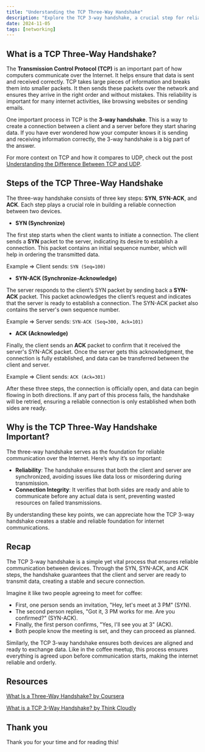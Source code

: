 ```yaml
---
title: "Understanding the TCP Three-Way Handshake"
description: "Explore the TCP 3-way handshake, a crucial step for reliable internet communication. Learn how it ensures accurate data transfer and stable connections."
date: 2024-11-05
tags: [networking]
---
```


## What is a TCP Three-Way Handshake?

The **Transmission Control Protocol (TCP)** is an important part of how computers communicate over the Internet. It helps ensure that data is sent and received correctly. TCP takes large pieces of information and breaks them into smaller packets. It then sends these packets over the network and ensures they arrive in the right order and without mistakes. This reliability is important for many internet activities, like browsing websites or sending emails.

One important process in TCP is the **3-way handshake**. This is a way to create a connection between a client and a server before they start sharing data. If you have ever wondered how your computer knows it is sending and receiving information correctly, the 3-way handshake is a big part of the answer.

For more context on TCP and how it compares to UDP, check out the post [Understanding the Difference Between TCP and UDP](https://victoriacheng15.vercel.app/posts/understanding-the-difference-between-tcp-and-udp).

## Steps of the TCP Three-Way Handshake

The three-way handshake consists of three key steps: **SYN**, **SYN-ACK**, and **ACK**. Each step plays a crucial role in building a reliable connection between two devices.

- **SYN (Synchronize)**

The first step starts when the client wants to initiate a connection. The client sends a **SYN** packet to the server, indicating its desire to establish a connection. This packet contains an initial sequence number, which will help in ordering the transmitted data.

Example => Client sends: `SYN (Seq=100)`

- **SYN-ACK (Synchronize-Acknowledge)**

The server responds to the client’s SYN packet by sending back a **SYN-ACK** packet. This packet acknowledges the client’s request and indicates that the server is ready to establish a connection. The SYN-ACK packet also contains the server's own sequence number.

Example => Server sends: `SYN-ACK (Seq=300, Ack=101)`

- **ACK (Acknowledge)**

Finally, the client sends an **ACK** packet to confirm that it received the server's SYN-ACK packet. Once the server gets this acknowledgment, the connection is fully established, and data can be transferred between the client and server.

Example => Client sends: `ACK (Ack=301)`

After these three steps, the connection is officially open, and data can begin flowing in both directions. If any part of this process fails, the handshake will be retried, ensuring a reliable connection is only established when both sides are ready.

## Why is the TCP Three-Way Handshake Important?

The three-way handshake serves as the foundation for reliable communication over the Internet. Here’s why it’s so important:

- **Reliability**: The handshake ensures that both the client and server are synchronized, avoiding issues like data loss or misordering during transmission.
- **Connection Integrity**: It verifies that both sides are ready and able to communicate before any actual data is sent, preventing wasted resources on failed transmissions.

By understanding these key points, we can appreciate how the TCP 3-way handshake creates a stable and reliable foundation for internet communications.

## Recap

The TCP 3-way handshake is a simple yet vital process that ensures reliable communication between devices. Through the SYN, SYN-ACK, and ACK steps, the handshake guarantees that the client and server are ready to transmit data, creating a stable and secure connection.

Imagine it like two people agreeing to meet for coffee:

- First, one person sends an invitation, "Hey, let's meet at 3 PM" (SYN).
- The second person replies, "Got it, 3 PM works for me. Are you confirmed?" (SYN-ACK).
- Finally, the first person confirms, "Yes, I'll see you at 3" (ACK).
- Both people know the meeting is set, and they can proceed as planned.

Similarly, the TCP 3-way handshake ensures both devices are aligned and ready to exchange data. Like in the coffee meetup, this process ensures everything is agreed upon before communication starts, making the internet reliable and orderly.

## Resources

[What Is a Three-Way Handshake? by Coursera](https://www.coursera.org/articles/three-way-handshake)

[What is a TCP 3-Way Handshake? by Think Cloudly](https://thinkcloudly.com/blogs/cyber-security/tcp-3-way-handshake/)

## Thank you

Thank you for your time and for reading this!
